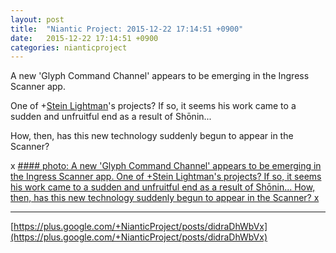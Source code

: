 ```yaml
---
layout: post
title:  "Niantic Project: 2015-12-22 17:14:51 +0900"
date:   2015-12-22 17:14:51 +0900
categories: nianticproject
---
```

A new 'Glyph Command Channel' appears to be emerging in the Ingress Scanner app.

One of +[Stein Lightman](https://plus.google.com/115238965157544465033 "")'s projects? If so, it seems his work came to a sudden and unfruitful end as a result of Shōnin...

How, then, has this new technology suddenly begun to appear in the Scanner?

x
[#### photo: A new 'Glyph Command Channel' appears to be emerging in the Ingress Scanner app.
One of +Stein Lightman's projects? If so, it seems his work came to a sudden and unfruitful end as a result of Shōnin...
How, then, has this new technology suddenly begun to appear in the Scanner?
x](https://lh3.googleusercontent.com/-pezHPyX1XCo/VnkGcbAG6GI/AAAAAAAAh-8/QQeXetWFfsw/w1700-h2200/Command.png "")
- - -
[https://plus.google.com/+NianticProject/posts/didraDhWbVx](https://plus.google.com/+NianticProject/posts/didraDhWbVx)
